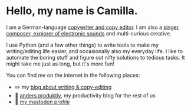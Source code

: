 # Hello, my name is Camilla.

I am a German-language [copywriter and copy editor](https://www.camilla-kutzner.de). I am also a [singer, composer, explorer of electronic sounds](https://the-emergent.de) and multi-curious creative.

I use Python (and a few other things) to write tools to make my writing/editing life easier, and occasionally also my everyday life. I like to automate the boring stuff and figure out nifty solutions to tedious tasks. It might take me just as long, but it's more fun!

You can find me on the internet in the following places: 

 * ✏️ my [blog about writing & copy-editing](https://www.camilla-kutzner.de/blog)
 * 🧠 [anders produktiv](https://anders-produktiv.de), my productivity blog for the rest of us
 * 🦣 [my mastodon profile](https://literatur.social/@ckutzner)
